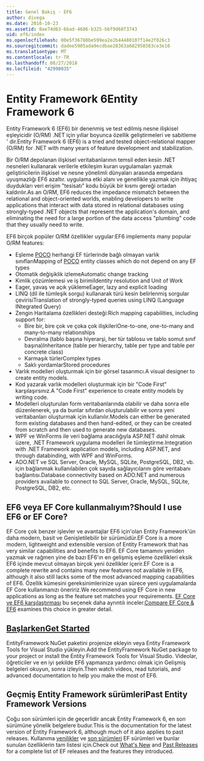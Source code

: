 ```yaml
---
title: Genel Bakış - EF6
author: divega
ms.date: 2016-10-23
ms.assetid: 8ae74d63-6bad-4686-b325-bbf9d68f3743
uid: ef6/index
ms.openlocfilehash: 00e5f36788be599ea2e2b44480107f14e2f026c3
ms.sourcegitcommit: dadee5905ada9ecdbae28363a682950383ce3e10
ms.translationtype: MT
ms.contentlocale: tr-TR
ms.lasthandoff: 08/27/2018
ms.locfileid: "42998035"
---
```

# <a name="entity-framework-6"></a><span data-ttu-id="4cb9a-102">Entity Framework 6</span><span class="sxs-lookup"><span data-stu-id="4cb9a-102">Entity Framework 6</span></span>
<span data-ttu-id="4cb9a-103">Entity Framework 6 (EF6) bir denenmiş ve test edilmiş nesne ilişkisel eşleyicidir (O/RM) .NET için yıllar boyunca özellik geliştirmeleri ve sabitleme ' dir.</span><span class="sxs-lookup"><span data-stu-id="4cb9a-103">Entity Framework 6 (EF6) is a tried and tested object-relational mapper (O/RM) for .NET with many years of feature development and stabilization.</span></span>

<span data-ttu-id="4cb9a-104">Bir O/RM depolanan ilişkisel veritabanlarının temsil eden kesin .NET nesneleri kullanarak verilerle etkileşim kuran uygulamaları yazmak geliştiricilerin ilişkisel ve nesne yönelimli dünyaları arasında empedans uyuşmazlığı EF6 azaltır. uygulama etki alanı ve genellikle yazmak için ihtiyaç duydukları veri erişim "tesisatı" kodu büyük bir kısmı gereği ortadan kaldırılır.</span><span class="sxs-lookup"><span data-stu-id="4cb9a-104">As an O/RM, EF6 reduces the impedance mismatch between the relational and object-oriented worlds, enabling developers to write applications that interact with data stored in relational databases using strongly-typed .NET objects that represent the application's domain, and eliminating the need for a large portion of the data access "plumbing" code that they usually need to write.</span></span>

<span data-ttu-id="4cb9a-105">EF6 birçok popüler O/RM özellikler uygular:</span><span class="sxs-lookup"><span data-stu-id="4cb9a-105">EF6 implements many popular O/RM features:</span></span>
- <span data-ttu-id="4cb9a-106">Eşleme [POCO](~/ef6/resources/glossary.md#poco) herhangi EF türlerinde bağlı olmayan varlık sınıfları</span><span class="sxs-lookup"><span data-stu-id="4cb9a-106">Mapping of [POCO](~/ef6/resources/glossary.md#poco) entity classes which do not depend on any EF types</span></span>
- <span data-ttu-id="4cb9a-107">Otomatik değişiklik izleme</span><span class="sxs-lookup"><span data-stu-id="4cb9a-107">Automatic change tracking</span></span>
- <span data-ttu-id="4cb9a-108">Kimlik çözümlemesi ve iş birimi</span><span class="sxs-lookup"><span data-stu-id="4cb9a-108">Identity resolution and Unit of Work</span></span>
- <span data-ttu-id="4cb9a-109">Eager, yavaş ve açık yükleme</span><span class="sxs-lookup"><span data-stu-id="4cb9a-109">Eager, lazy and explicit loading</span></span>
- <span data-ttu-id="4cb9a-110">LINQ (dil ile tümleşik sorgu) kullanarak türü kesin belirlenmiş sorgular çevirisi</span><span class="sxs-lookup"><span data-stu-id="4cb9a-110">Translation of strongly-typed queries using LINQ (Language INtegrated Query)</span></span>
- <span data-ttu-id="4cb9a-111">Zengin Haritalama özellikleri desteği:</span><span class="sxs-lookup"><span data-stu-id="4cb9a-111">Rich mapping capabilities, including support for:</span></span>
  - <span data-ttu-id="4cb9a-112">Bire bir, bire çok ve çoka çok ilişkileri</span><span class="sxs-lookup"><span data-stu-id="4cb9a-112">One-to-one, one-to-many and many-to-many relationships</span></span>
  - <span data-ttu-id="4cb9a-113">Devralma (tablo başına hiyerarşi, her tür tablosu ve tablo somut sınıf başına)</span><span class="sxs-lookup"><span data-stu-id="4cb9a-113">Inheritance (table per hierarchy, table per type and table per concrete class)</span></span>
  - <span data-ttu-id="4cb9a-114">Karmaşık türler</span><span class="sxs-lookup"><span data-stu-id="4cb9a-114">Complex types</span></span>
  - <span data-ttu-id="4cb9a-115">Saklı yordamlar</span><span class="sxs-lookup"><span data-stu-id="4cb9a-115">Stored procedures</span></span>
- <span data-ttu-id="4cb9a-116">Varlık modelleri oluşturmak için bir görsel tasarımcı.</span><span class="sxs-lookup"><span data-stu-id="4cb9a-116">A visual designer to create entity models.</span></span>
- <span data-ttu-id="4cb9a-117">Kod yazarak varlık modelleri oluşturmak için bir "Code First" karşılaşırsınız.</span><span class="sxs-lookup"><span data-stu-id="4cb9a-117">A "Code First" experience to create entity models by writing code.</span></span>
- <span data-ttu-id="4cb9a-118">Modelleri oluşturulan form veritabanlarında olabilir ve daha sonra elle düzenlenerek, ya da bunlar sıfırdan oluşturulabilir ve sonra yeni veritabanları oluşturmak için kullanılır.</span><span class="sxs-lookup"><span data-stu-id="4cb9a-118">Models can either be generated form existing databases and then hand-edited, or they can be created from scratch and then used to generate new databases.</span></span>
- <span data-ttu-id="4cb9a-119">WPF ve WinForms ile veri bağlama aracılığıyla ASP.NET dahil olmak üzere, .NET Framework uygulama modelleri ile tümleştirme.</span><span class="sxs-lookup"><span data-stu-id="4cb9a-119">Integration with .NET Framework application models, including ASP.NET, and through databinding, with WPF and WinForms.</span></span>
- <span data-ttu-id="4cb9a-120">ADO.NET ve SQL Server, Oracle, MySQL, SQLite, PostgreSQL, DB2, vb. için bağlanmak kullanılabilen çok sayıda sağlayıcılarını göre veritabanı bağlantısı.</span><span class="sxs-lookup"><span data-stu-id="4cb9a-120">Database connectivity based on ADO.NET and numerous providers available to connect to SQL Server, Oracle, MySQL, SQLite, PostgreSQL, DB2, etc.</span></span>

## <a name="should-i-use-ef6-or-ef-core"></a><span data-ttu-id="4cb9a-121">EF6 veya EF Core kullanmalıyım?</span><span class="sxs-lookup"><span data-stu-id="4cb9a-121">Should I use EF6 or EF Core?</span></span>

<span data-ttu-id="4cb9a-122">EF Core çok benzer işlevler ve avantajlar EF6 için'olan Entity Framework'ün daha modern, basit ve Genişletilebilir bir sürümüdür.</span><span class="sxs-lookup"><span data-stu-id="4cb9a-122">EF Core is a more modern, lightweight and extensible version of Entity Framework that has very similar capabilities and benefits to EF6.</span></span>
<span data-ttu-id="4cb9a-123">EF Core tamamını yeniden yazmak ve rağmen yine de bazı EF6'ın en gelişmiş eşleme özellikleri eksik EF6 içinde mevcut olmayan birçok yeni özellikler içerir.</span><span class="sxs-lookup"><span data-stu-id="4cb9a-123">EF Core is a complete rewrite and contains many new features not available in EF6, although it also still lacks some of the most advanced mapping capabilities of EF6.</span></span>
<span data-ttu-id="4cb9a-124">Özellik kümesini gereksinimlerinize uyan sürece yeni uygulamalarda EF Core kullanmanızı öneririz.</span><span class="sxs-lookup"><span data-stu-id="4cb9a-124">We recommend using EF Core in new applications as long as the feature set matches your requirements.</span></span>
<span data-ttu-id="4cb9a-125">[EF Core ve EF6 karşılaştırması](xref:efcore-and-ef6/index) bu seçenek daha ayrıntılı inceler.</span><span class="sxs-lookup"><span data-stu-id="4cb9a-125">[Compare EF Core & EF6](xref:efcore-and-ef6/index) examines this choice in greater detail.</span></span>

## <a name="get-startedef6get-startedmd"></a>[<span data-ttu-id="4cb9a-126">Başlarken</span><span class="sxs-lookup"><span data-stu-id="4cb9a-126">Get Started</span></span>](~/ef6/get-started.md)

<span data-ttu-id="4cb9a-127">EntityFramework NuGet paketini projenize ekleyin veya Entity Framework Tools for Visual Studio yükleyin.</span><span class="sxs-lookup"><span data-stu-id="4cb9a-127">Add the EntityFramework NuGet package to your project or install the Entity Framework Tools for Visual Studio.</span></span> <span data-ttu-id="4cb9a-128">Videolar, öğreticiler ve en iyi şekilde EF6 yapmanıza yardımcı olmak için Gelişmiş belgeleri okuyun, sonra izleyin.</span><span class="sxs-lookup"><span data-stu-id="4cb9a-128">Then watch videos, read tutorials, and advanced documentation to help you make the most of EF6.</span></span>

## <a name="past-entity-framework-versions"></a><span data-ttu-id="4cb9a-129">Geçmiş Entity Framework sürümleri</span><span class="sxs-lookup"><span data-stu-id="4cb9a-129">Past Entity Framework Versions</span></span>

<span data-ttu-id="4cb9a-130">Çoğu son sürümleri için de geçerlidir ancak Entity Framework 6, en son sürümüne yönelik belgelere budur.</span><span class="sxs-lookup"><span data-stu-id="4cb9a-130">This is the documentation for the latest version of Entity Framework 6, although much of it also applies to past releases.</span></span>
<span data-ttu-id="4cb9a-131">Kullanıma [yenilikler](~/ef6/what-is-new/index.md) ve [son sürümleri](~/ef6/what-is-new/past-releases.md) EF sürümleri ve bunlar sunulan özelliklerin tam listesi için.</span><span class="sxs-lookup"><span data-stu-id="4cb9a-131">Check out [What's New](~/ef6/what-is-new/index.md) and [Past Releases](~/ef6/what-is-new/past-releases.md) for a complete list of EF releases and the features they introduced.</span></span>
